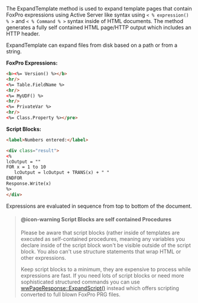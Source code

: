 ﻿The ExpandTemplate method is used to expand template pages that contain FoxPro expressions using Active Server like syntax using `< % expression() % >` and `< % Command % >` syntax inside of HTML documents. The method generates a fully self contained HTML page/HTTP output which includes an HTTP header.

ExpandTemplate can expand files from disk based on a path or from a string.

**FoxPro Expressions:**

```html
<b><%= Version() %></b>
<hr/>
<%= Table.FieldName %>
<hr/>
<%= MyUDF() %>
<hr/>
<%= PrivateVar %>
<hr/>
<%= Class.Property %></pre>
```

**Script Blocks:**

```html
<label>Numbers entered:</label>

<div class="result">
<%
lcOutput = ""
FOR x = 1 to 10
   lcOutput = lcOutput + TRANS(x) + " "
ENDFOR
Response.Write(x)
%>
</div>
```

Expressions are evaluated in sequence from top to bottom of the document.

> #### @icon-warning Script Blocks are self contained Procedures
>Please be aware that script blocks (rather inside of templates are executed as self-contained procedures, meaning any variables you declare inside of the script block won't be visible outside of the script block. You also can't use structure statements that wrap HTML or other expressions.
>
>Keep script blocks to a minimum, they are expensive to process while expressions are fast. If you need lots of script blocks or need more sophisticated structured commands you can use [wwPageResponse::ExpandScript()](VFPS://Topic/_1O80YQ3IK) instead which offers scripting converted to full blown FoxPro PRG files.